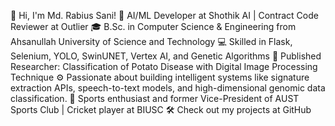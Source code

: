 👋 Hi, I'm Md. Rabius Sani!
🔭 AI/ML Developer at Shothik AI | Contract Code Reviewer at Outlier
🎓 B.Sc. in Computer Science & Engineering from Ahsanullah University of Science and Technology
💻 Skilled in Flask, Selenium, YOLO, SwinUNET, Vertex AI, and Genetic Algorithms
📜 Published Researcher: Classification of Potato Disease with Digital Image Processing Technique
⚙️ Passionate about building intelligent systems like signature extraction APIs, speech-to-text models, and high-dimensional genomic data classification.
🏏 Sports enthusiast and former Vice-President of AUST Sports Club | Cricket player at BIUSC
🛠 Check out my projects at GitHub
